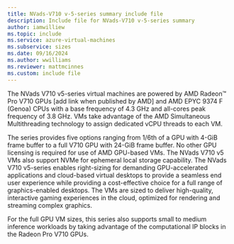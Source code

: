 ```yaml
---
title: NVads-V710 v-5-series summary include file
description: Include file for NVads-V710 v-5-series summary
author: iamwilliew
ms.topic: include
ms.service: azure-virtual-machines
ms.subservice: sizes
ms.date: 09/16/2024
ms.author: wwilliams
ms.reviewer: mattmcinnes
ms.custom: include file
---
```

The NVads V710 v5-series virtual machines are powered by AMD Radeon™ Pro V710 GPUs [add link when published by AMD] and AMD EPYC  9374 F (Genoa) CPUs with a base frequency of 4.3 GHz and all-cores peak frequency of 3.8 GHz. VMs take advantage of the AMD Simultaneous Multithreading technology to assign dedicated vCPU threads to each VM. 

The series provides five options ranging from 1/6th of a GPU with 4-GiB frame buffer to a full V710  GPU with 24-GiB frame buffer. No other GPU licensing is required for use of AMD GPU-based VMs. The NVads V710 v5 VMs also support NVMe for ephemeral local storage capability. 
The  NVads V710 v5-series enables right-sizing for demanding GPU-accelerated applications and cloud-based virtual desktops to provide a seamless end user experience while providing a cost-effective choice for a full range of graphics-enabled desktops.  The VMs are sized to deliver high-quality, interactive gaming experiences in the cloud, optimized for rendering and streaming complex graphics.

For the full GPU VM sizes, this series also supports small to medium inference workloads by taking advantage of the computational IP blocks in the Radeon Pro V710 GPUs. 

